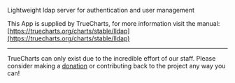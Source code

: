 Lightweight ldap server for authentication and user management

This App is supplied by TrueCharts, for more information visit the manual: [https://truecharts.org/charts/stable/lldap](https://truecharts.org/charts/stable/lldap)

---

TrueCharts can only exist due to the incredible effort of our staff.
Please consider making a [donation](https://truecharts.org/sponsor) or contributing back to the project any way you can!
